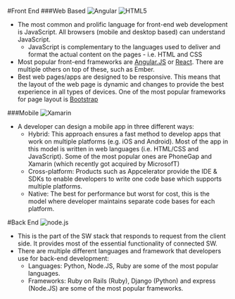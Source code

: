 #Front End
###Web Based ![Angular](http://www.w3schools.com/angular/pic_angular.jpg) ![HTML5](https://upload.wikimedia.org/wikipedia/commons/thumb/6/61/HTML5_logo_and_wordmark.svg/120px-HTML5_logo_and_wordmark.svg.png)
- The most common and prolific language for front-end web development is JavaScript. All browsers (mobile and desktop based) can understand JavaScript. 
  - JavaScript is complementary to the languages used to deliver and format the actual content on the pages - i.e. HTML and CSS
- Most popular front-end frameworks are [Angular.JS](https://angularjs.org/) or [React](https://facebook.github.io/react/). There are multiple others on top of these, such as Ember. 
- Best web pages/apps are designed to be responsive. This means that the layout of the web page is dynamic and changes to provide the best experience in all types of devices. One of the most popular frameworks for page layout is [Bootstrap](http://getbootstrap.com/)

###Mobile ![Xamarin](http://static.oschina.net/uploads/logo/xamarin_hdOiH.png)
- A developer can design a mobile app in three different ways:
  - Hybrid: This approach ensures a fast method to develop apps that work on multiple platforms (e.g. iOS and Android). Most of the app in this model is written in web languages (i.e. HTML/CSS and JavaScript). Some of the most popular ones are PhoneGap and Xamarin (which recently got acquired by MicrosofT)
  - Cross-platform: Products such as Appcelerator provide the IDE & SDKs to enable developers to write one code base which supports multiple platforms.
  - Native: The best for performance but worst for cost, this is the model where developer maintains separate code bases for each platform.

#Back End ![node.js](http://nodejs-cloud.com/img/128px/nodejs.png)
- This is the part of the SW stack that responds to request from the client side. It provides most of the essential functionality of connected SW.
- There are multiple different languages and framework that developers use for back-end development:
  - Languages: Python, Node.JS, Ruby are some of the most popular languages.
  - Frameworks: Ruby on Rails (Ruby), Django (Python) and express (Node.JS) are some of the most popular frameworks.
